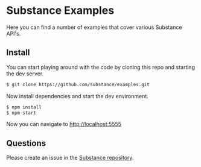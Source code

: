 # Substance Examples

Here you can find a number of examples that cover various Substance API's.

## Install

You can start playing around with the code by cloning this repo and starting the dev server. 

```bash
$ git clone https://github.com/substance/examples.git
```

Now install dependencies and start the dev environment.

```bash
$ npm install
$ npm start
```

Now you can navigate to [http://localhost:5555](http://localhost:5555)

## Questions

Please create an issue in the [Substance repository](https://github.com/substance/substance/issues).
